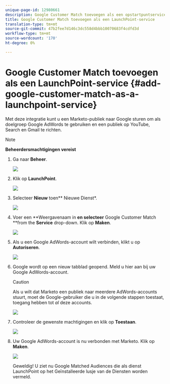 ```yaml
---
unique-page-id: 12980661
description: Google Customer Match toevoegen als een opstartpuntservice - Marketo Docs - Productdocumentatie
title: Google Customer Match toevoegen als een LaunchPoint-service
translation-type: tm+mt
source-git-commit: 47b2fee7d146c3dc558d4bbb10070683f4cdfd3d
workflow-type: tm+mt
source-wordcount: '170'
ht-degree: 0%

---
```



# Google Customer Match toevoegen als een LaunchPoint-service {#add-google-customer-match-as-a-launchpoint-service}

Met deze integratie kunt u een Marketo-publiek naar Google sturen om als doelgroep Google AdWords te gebruiken en een publiek op YouTube, Search en Gmail te richten.

>[!NOTE]
>
>**Beheerdersmachtigingen vereist**

1. Ga naar **Beheer**.

   ![](assets/admin.png)

1. Klik op **LaunchPoint**.

   ![](assets/image2014-12-5-14-3a35-3a27.png)

1. Selecteer **Nieuw** toen** Nieuwe Dienst*.

   ![](assets/image2014-12-5-14-3a37-3a33.png)

1. Voer een **Weergavenaam in **en selecteer** Google Customer Match **from the **Service** drop-down. Klik op **Maken**.

   ![](assets/chooseservice.png)

1. Als u een Google AdWords-account wilt verbinden, klikt u op **Autoriseren**.

   ![](assets/authorizeaccount-1.png)

1. Google wordt op een nieuw tabblad geopend. Meld u hier aan bij uw Google AdWords-account.

   >[!CAUTION]
   >
   >Als u wilt dat Marketo een publiek naar meerdere AdWords-accounts stuurt, moet de Google-gebruiker die u in de volgende stappen toestaat, toegang hebben tot *al* deze accounts.

   ![](assets/chooseaccount.png)

1. Controleer de gewenste machtigingen en klik op **Toestaan**.

   ![](assets/reviewpermissions.png)

1. Uw Google AdWords-account is nu verbonden met Marketo. Klik op **Maken**.

   ![](assets/authorizesuccess.png)

   Geweldig! U ziet nu Google Matched Audiences die als dienst LaunchPoint op het Geïnstalleerde lusje van de Diensten worden vermeld.

